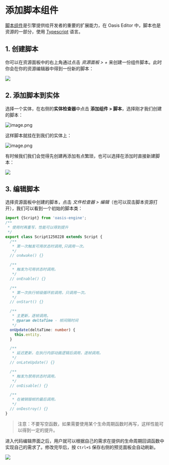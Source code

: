 # 添加脚本组件

[脚本组件](${book.manual}component/script)是引擎提供给开发者的重要的扩展能力，在 Oasis Editor 中，脚本也是资源的一部分，使用 [Typescript](https://www.typescriptlang.org/) 语言。

## 1. 创建脚本

你可以在资源面板中的右上角通过点击 *资源面板 > +* 来创建一份组件脚本。此时你会在你的资源编辑器中得到一份新的脚本：

![](https://intranetproxy.alipay.com/skylark/lark/0/2020/png/6148/1602495944812-acad3d5b-d509-4dd7-b9af-814b7fdb285b.png#align=left&display=inline&height=206&margin=%5Bobject%20Object%5D&name=%E6%88%AA%E5%B1%8F2020-10-12%20%E4%B8%8B%E5%8D%885.45.41.png&originHeight=206&originWidth=936&size=10671&status=done&style=none&width=936)

## 2. 添加脚本到实体

选择一个实体，在右侧的**实体检查器**中点击 **添加组件 > 脚本**，选择刚才我们创建的脚本：

![image.png](https://intranetproxy.alipay.com/skylark/lark/0/2020/png/18082/1593673965869-b8275542-259a-463d-969e-111941b7e1bf.png#align=left&display=inline&height=557&margin=%5Bobject%20Object%5D&name=image.png&originHeight=646&originWidth=558&size=160658&status=done&style=none&width=481)

这样脚本就挂在到我们的实体上：

![image.png](https://intranetproxy.alipay.com/skylark/lark/0/2020/png/18082/1593674018150-1d2e830f-8514-4490-9b90-31f79f3defe1.png#align=left&display=inline&height=377&margin=%5Bobject%20Object%5D&name=image.png&originHeight=356&originWidth=353&size=36409&status=done&style=none&width=374)

有时候我们我们会觉得先创建再添加有点繁琐，也可以选择在添加时直接新建脚本：

![](https://intranetproxy.alipay.com/skylark/lark/0/2020/png/6148/1602496330750-f9264452-172d-40bd-aca4-086c68231b09.png#align=left&display=inline&height=560&margin=%5Bobject%20Object%5D&name=%E6%88%AA%E5%B1%8F2020-10-12_%E4%B8%8B%E5%8D%885_46_28.png&originHeight=560&originWidth=612&size=57739&status=done&style=none&width=612)

## 3. 编辑脚本

选择资源面板中创建的脚本，点击 *文件检查器 > 编辑*（也可以双击脚本资源打开），我们可以看到一个初始的脚本类：

```typescript
import {Script} from 'oasis-engine';
/**
 * 使用时再重写，性能可以得到提升
 */
export class Script1250228 extends Script {
  /**
   * 第一次触发可用状态时调用,只调用一次。
   */
  // onAwake() {}

  /**
   * 触发为可用状态时调用。
   */
  // onEnable() {}

  /**
   * 第一次执行帧级循环前调用，只调用一次。
   */
  // onStart() {}

  /**
   * 主更新，逐帧调用。
   * @param deltaTime - 帧间隔时间
   */
  onUpdate(deltaTime: number) {
    this.entity.
  }

  /**
   * 延迟更新，在执行内部动画逻辑后调用，逐帧调用。
   */
  // onLateUpdate() {}

  /**
   * 触发为禁用状态时调用。
   */
  // onDisable() {}

  /**
   * 在被销毁帧的最后调用。
   */
  // onDestroy() {}
}
```

> 注意：不要写空函数，如果需要使用某个生命周期函数时再写，这样性能可以得到一定的提升。

进入代码编辑界面之后，用户就可以根据自己的需求在提供的生命周期回调函数中实现自己的需求了。修改完毕后，按 `Ctrl+S` 保存右侧的预览面板会自动刷新。

![](https://intranetproxy.alipay.com/skylark/lark/0/2020/png/6148/1602495699185-84af04ac-9d00-4a4e-88b1-3b4159dcb052.png#align=left&display=inline&height=856&margin=%5Bobject%20Object%5D&name=%E6%88%AA%E5%B1%8F2020-10-12%20%E4%B8%8B%E5%8D%885.41.34.png&originHeight=856&originWidth=1354&size=163651&status=done&style=none&width=1354)



